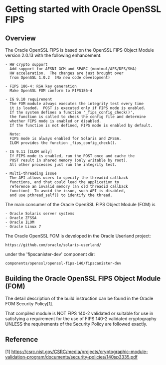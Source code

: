 # Getting started with Oracle OpenSSL FIPS

## Overview

The Oracle OpenSSL FIPS is based on the OpenSSL FIPS Object Module
version 2.0.13 with the following enhancement:

    - HW crypto support
      Add support for AESNI GCM and SPARC (montmul/AES/DES/SHA)
      HW acceleration.  The changes are just brought over
      from OpenSSL 1.0.2  (No new code development)

    - FIPS 186-4: RSA key generation
      Make OpenSSL FOM conform to FIPS186-4

    - IG 9.10 requirement
      The FOM module always executes the integrity test every time
      it is loaded.  POST is executed only if FIPS mode is enabled.
      If the system defines a function '_fips_config_check()',
      the function is called to check the config file and determine
      whether FIPS mode is enabled or disabled.
      If the function is not defined, FIPS mode is enabled by default.

      Note:
      FIPS mode is always enabled for Solaris and ZFSSA.
      ILOM provides the function _fips_config_check().

    - IG 9.11 [ILOM only]
      If FIPS mode is enabled, run the POST once and cache the
      POST result in shared memory (only writable by root).
      All other processes just run the integrity test.

    - Multi-threading issue
      The API allows users to specify the threadid callback
      functions, and that could lead the application to
      reference an invalid memory (an old threadid callback
      function)  To avoid the issue, such API is disabled,
      and use pthread_self() to identify the thread.

The main consumer of the Oracle OpenSSL FIPS Object Module (FOM) is

    - Oracle Solaris server systems
    - Oracle ZFSSA
    - Oracle ILOM
    - Oracle Linux 7

The Oracle OpenSSL FOM is developed in the Oracle Userland project:

	https://github.com/oracle/solaris-userland/

under the 'fipscanister-dev' component dir:

	components/openssl/openssl-fips-140/fipscanister-dev

## Building the Oracle OpenSSL FIPS Object Module (FOM)

The detail description of the build instruction can be found in the Oracle
FOM Security Policy[1].

That compiled module is NOT FIPS 140-2 validated or suitable for use in
satisfying a requirement for the use of FIPS 140-2 validated cryptography
UNLESS the requirements of the Security Policy are followed exactly.

## Reference

[1] https://csrc.nist.gov/CSRC/media/projects/cryptographic-module-validation-program/documents/security-policies/140sp3335.pdf



